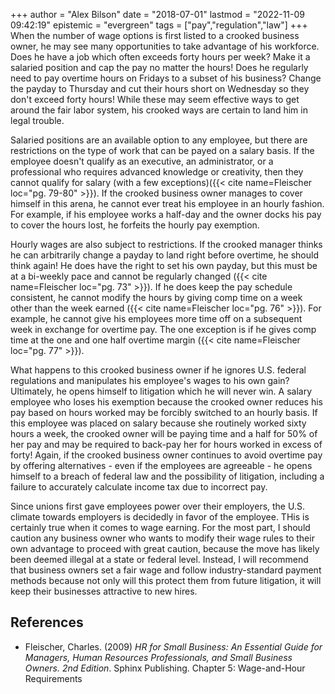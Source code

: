+++
author = "Alex Bilson"
date = "2018-07-01"
lastmod = "2022-11-09 09:42:19"
epistemic = "evergreen"
tags = ["pay","regulation","law"]
+++
When the number of wage options is first listed to a crooked business owner, he may see many opportunities to take advantage of his workforce. Does he have a job which often exceeds forty hours per week? Make it a salaried position and cap the pay no matter the hours! Does he regularly need to pay overtime hours on Fridays to a subset of his business? Change the payday to Thursday and cut their hours short on Wednesday so they don't exceed forty hours! While these may seem effective ways to get around the fair labor system, his crooked ways are certain to land him in legal trouble.

Salaried positions are an available option to any employee, but there are restrictions on the type of work that can be payed on a salary basis. If the employee doesn't qualify as an executive, an administrator, or a professional who requires advanced knowledge or creativity, then they cannot qualify for salary (with a few exceptions)({{< cite name=Fleischer loc="pg. 79-80" >}}). If the crooked business owner manages to cover himself in this arena, he cannot ever treat his employee in an hourly fashion. For example, if his employee works a half-day and the owner docks his pay to cover the hours lost, he forfeits the hourly pay exemption.

Hourly wages are also subject to restrictions. If the crooked manager thinks he can arbitrarily change a payday to land right before overtime, he should think again! He does have the right to set his own payday, but this must be at a bi-weekly pace and cannot be regularly changed ({{< cite name=Fleischer loc="pg. 73" >}}). If he does keep the pay schedule consistent, he cannot modify the hours by giving comp time on a week other than the week earned ({{< cite name=Fleischer loc="pg. 76" >}}). For example, he cannot give his employees more time off on a subsequent week in exchange for overtime pay. The one exception is if he gives comp time at the one and one half overtime margin ({{< cite name=Fleischer loc="pg. 77" >}}).

What happens to this crooked business owner if he ignores U.S. federal regulations and manipulates his employee's wages to his own gain? Ultimately, he opens himself to litigation which he will never win. A salary employee who loses his exemption because the crooked owner reduces his pay based on hours worked may be forcibly switched to an hourly basis. If this employee was placed on salary because she routinely worked sixty hours a week, the crooked owner will be paying time and a half for 50% of her pay and may be required to back-pay her for hours worked in excess of forty! Again, if the crooked business owner continues to avoid overtime pay by offering alternatives - even if the employees are agreeable - he opens himself to a breach of federal law and the possibility of litigation, including a failure to accurately calculate income tax due to incorrect pay.

Since unions first gave employees power over their employers, the U.S. climate towards employers is decidedly in favor of the employee. THis is certainly true when it comes to wage earning. For the most part, I should caution any business owner who wants to modify their wage rules to their own advantage to proceed with great caution, because the move has likely been deemed illegal at a state or federal level. Instead, I will recommend that business owners set a fair wage and follow industry-standard payment methods because not only will this protect them from future litigation, it will keep their businesses attractive to new hires.

## References

- Fleischer, Charles. (2009) _HR for Small Business: An Essential Guide for Managers, Human Resources Professionals, and Small Business Owners. 2nd Edition_. Sphinx Publishing. Chapter 5: Wage-and-Hour Requirements
